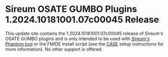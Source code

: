# Sireum OSATE GUMBO Plugins 1.2024.10181001.07c00045 Release

This update site contains the 1.2024.10181001.07c00045 release of Sireum's OSATE GUMBO plugins and is only
intended to be used with [Sireum's Phantom tool](https://github.com/sireum/phantom)
or the FMIDE install script (see the
[CASE](https://github.com/sireum/case-env#setting-up-fmide-and-hamr-only)
setup instructions for more information). No other support is offered.
